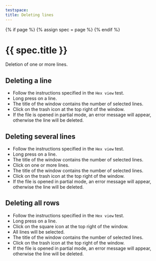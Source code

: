 ```yaml
---
testspace:
title: Deleting lines
---
```


{% if page %} {% assign spec = page %} {% endif %}

# {{ spec.title }}
Deletion of one or more lines.

## Deleting a line
- Follow the instructions specified in the `Hex view` test.
- Long press on a line.
- The title of the window contains the number of selected lines.
- Click on the trash icon at the top right of the window.
- If the file is opened in partial mode, an error message will appear, otherwise the line will be deleted.

## Deleting several lines
- Follow the instructions specified in the `Hex view` test.
- Long press on a line.
- The title of the window contains the number of selected lines.
- Click on one or more lines.
- The title of the window contains the number of selected lines.
- Click on the trash icon at the top right of the window.
- If the file is opened in partial mode, an error message will appear, otherwise the line will be deleted.

## Deleting all rows
- Follow the instructions specified in the `Hex view` test.
- Long press on a line.
- Click on the square icon at the top right of the window.
- All lines will be selected.
- The title of the window contains the number of selected lines.
- Click on the trash icon at the top right of the window.
- If the file is opened in partial mode, an error message will appear, otherwise the line will be deleted.